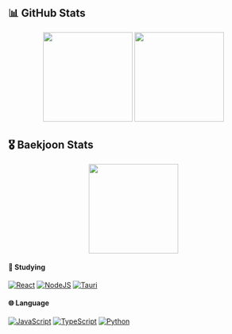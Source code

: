 ## 📊 GitHub Stats

<div align="center">
  <img 
       src="https://github-readme-stats.vercel.app/api?username=Vactor0911&show_icons=true&theme=dark" 
       height="180em" 
  />
  <img 
       src="https://github-readme-stats.vercel.app/api/top-langs/?username=Vactor0911&langs_count=8&layout=compact&theme=dark" 
       height="180em" 
  />
</div>

## 🎖️ Baekjoon Stats
<div align="center">
  <a
    href="https://solved.ac/jyparksun9988"
  >
    <img
      src="http://mazassumnida.wtf/api/generate_badge?boj=jyparksun9988"
      height="180em"
    />
  </a>
</div>

#### 📖 Studying
[![React](https://img.shields.io/badge/REACT-61DAFB?style=for-the-badge&logo=react&logoColor=000)](https://react.dev/)
[![NodeJS](https://img.shields.io/badge/NODE.JS-5FA04E?style=for-the-badge&logo=nodedotjs&logoColor=white)](https://nodejs.org/en)
[![Tauri](https://img.shields.io/badge/tauri-%2324C8D8?style=for-the-badge&logo=tauri&logoColor=white)](https://v2.tauri.app/)

#### 🌐 Language
[![JavaScript](https://img.shields.io/badge/javascript-%23F7DF1E?style=for-the-badge&logo=javascript&logoColor=black)](https://ecma-international.org/publications-and-standards/standards/ecma-262/)
[![TypeScript](https://img.shields.io/badge/TYPESCRIPT-3178C6?style=for-the-badge&logo=typescript&logoColor=white)](https://www.typescriptlang.org/)
[![Python](https://img.shields.io/badge/PYTHON-3776AB?style=for-the-badge&logo=python&logoColor=white
)](https://www.python.org/)

